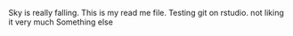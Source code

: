 Sky is really falling. This is my read me file. Testing git on rstudio. not liking it very much
Something else
